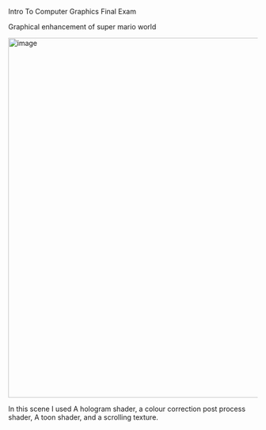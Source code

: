 Intro To Computer Graphics Final Exam


Graphical enhancement of super mario world

<img width="727" alt="image" src="https://github.com/user-attachments/assets/4858ca05-173f-4f2b-b6ee-f37a5acea293">

In this scene I used A hologram shader, a colour correction post process shader, A toon shader, and a scrolling texture.





